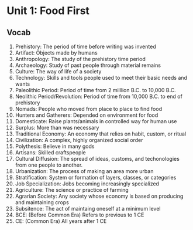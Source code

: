 # Unit 1: Food First
## Vocab
1. Prehistory: The period of time before writing was invented
2. Artifact: Objects made by humans
3. Anthropology: The study of the prehistory time period
4. Archaeology: Study of past people through material remains
5. Culture: The way of life of a society
6. Technology: Skills and tools people used to meet their basic needs and wants
7. Paleolithic Period: Period of time from 2 milllion B.C. to 10,000 B.C.
8. Neolithic Period/Revolution: Period of time from 10,000 B.C. to end of prehistory
9. Nomads: People who moved from place to place to find food 
10. Hunters and Gatherers: Depended on environment for food
11. Domesticate: Raise plants/animals in controlled way for human use
12. Surplus: More than was necessary
13. Traditional Economy: An economy that relies on habit, custom, or ritual
14. Civilization: A complex, highly organized social order
15. Polythesis: Believe in many gods
16. Artisans: Skilled craftspeople
17. Cultural Diffusion: The spread of ideas, customs, and techonologies from one people to another.
18. Urbanization: The process of making an area more urban
19. Stratification: System or formation of layers, classes, or categories
20. Job Specialization: Jobs becoming increasingly specialized
21. Agriculture: The science or practice of farming
22. Agrarian Society: Any society whose economy is based on producing and maintaining crops
23. Subsitence: The act of maintaing oneself at a minimum level
24. BCE: (Before Common Era) Refers to previous to 1 CE
25. CE: (Common Era) All years after 1 CE
